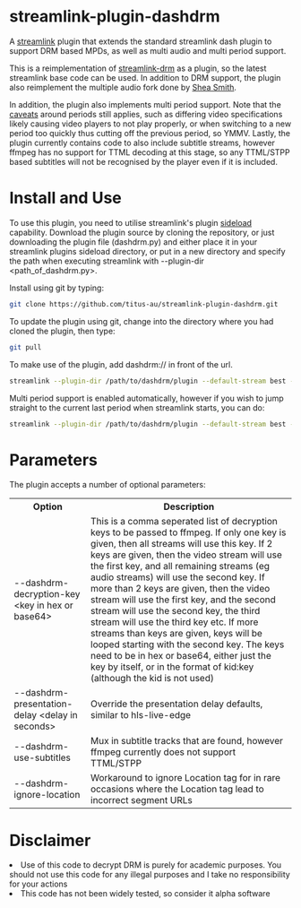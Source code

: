 # streamlink-plugin-dashdrm

A [streamlink](https://github.com/streamlink/streamlink) plugin that extends the standard streamlink dash plugin to support DRM based MPDs, as well as multi audio and multi period support.

This is a reimplementation of [streamlink-drm](https://github.com/ImAleeexx/streamlink-drm) as a plugin, so the latest streamlink base code can be used. In addition to DRM support, the plugin also reimplement the multiple audio fork done by [Shea Smith](https://github.com/SheaSmith/streamlink-drm). 

In addition, the plugin also implements multi period support. Note that the [caveats](https://github.com/streamlink/streamlink/issues/5058) around periods still applies, such as differing video specifications likely causing video players to not play properly, or when switching to a new period too quickly thus cutting off the previous period, so YMMV. Lastly, the plugin currently contains code to also include subtitle streams, however ffmpeg has no support for TTML decoding at this stage, so any TTML/STPP based subtitles will not be recognised by the player even if it is included.

# Install and Use

To use this plugin, you need to utilise streamlink's plugin [sideload](https://streamlink.github.io/latest/cli/plugin-sideloading.html) capability. Download the plugin source by cloning the repository, or just downloading the plugin file (dashdrm.py) and either place it in your streamlink plugins sideload directory, or put in a new directory and specify the path when executing streamlink with --plugin-dir <path_of_dashdrm.py>.

Install using git by typing:
```sh
git clone https://github.com/titus-au/streamlink-plugin-dashdrm.git
```
To update the plugin using git, change into the directory where you had cloned the plugin, then type:
```sh
git pull
```

To make use of the plugin, add dashdrm:// in front of the url.
```sh
streamlink --plugin-dir /path/to/dashdrm/plugin --default-stream best --url dashdrm://http://abc.def/xyz.mpd
```
Multi period support is enabled automatically, however if you wish to jump straight to the current last period when streamlink starts, you can do:
```sh
streamlink --plugin-dir /path/to/dashdrm/plugin --default-stream best --url "dashdrm://http://abc.def/xyz.mpd period=-1"
```

# Parameters

The plugin accepts a number of optional parameters:
<TABLE>
  <TR>
    <TH>Option</TH>
    <TH>Description</TH>
  </TR>
  <TR>
    <TD>--dashdrm-decryption-key &ltkey in hex or base64&gt</TD>
    <TD>This is a comma seperated list of decryption keys to be passed to ffmpeg. If only one key is given, then all streams will use this key. If 2 keys are given, then the video stream will use the first key, and all remaining streams (eg audio streams) will use the second key. If more than 2 keys are given, then the video stream will use the first key, and the second stream will use the second key, the third stream will use the third key etc. If more streams than keys are given, keys will be looped starting with the second key. The keys need to be in hex or base64, either just the key by itself, or in the format of kid:key (although the kid is not used)</TD>
  </TR>
  <TR>
    <TD>--dashdrm-presentation-delay &ltdelay in seconds&gt</TD>
    <TD>Override the presentation delay defaults, similar to hls-live-edge</TD>
  </TR>
  <TR>
    <TD>--dashdrm-use-subtitles</TD>
    <TD>Mux in subtitle tracks that are found, however ffmpeg currently does not support TTML/STPP</TD>
  </TR>
    <TR>
    <TD>--dashdrm-ignore-location</TD>
    <TD>Workaround to ignore Location tag for in rare occasions where the Location tag lead to incorrect segment URLs</TD>
  </TR>
</TABLE>

# Disclaimer

<LI>Use of this code to decrypt DRM is purely for academic purposes. You should not use this code for any illegal purposes and I take no responsibility for your actions</LI>
<LI>This code has not been widely tested, so consider it alpha software</LI>

